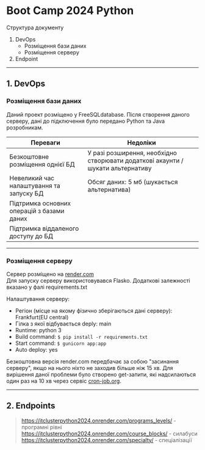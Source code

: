 # Boot Camp 2024 Python


Структура документу
1. DevOps 
    - Розміщення бази даних 
    - Розміщення серверу
2. Endpoint
---
## 1. DevOps
### Розміщення бази даних
Даний проект розміщено у FreeSQLdatabase.
Після створення даного серверу, дані до підключення було передано Python та Java розробникам.

| Переваги                                   | Недоліки                                                                        |
|--------------------------------------------|---------------------------------------------------------------------------------|
| Безкоштовне розміщення однієї БД           | У разі розширення, необхідно створювати додаткові акаунти / шукати альтернативу |
| Невеликий час налаштування та запуску БД   | Обсяг даних: 5 мб (шукається альтернатива)                                      |
| Підтримка основних операцій з базами даних ||
|Підтримка віддаленого доступу до БД	||
---
### Розміщення серверу
Сервер розміщено на [render.com](https://render.com)<br>
Для запуску серверу використовувався Flasko. Додаткові залежності вказано у фалі requirements.txt

Налаштування серверу:
- Регіон (місце на якому фізично зберігаються дані серверу): Frankfurt(EU central)
- Гілка з якої відбувається deply: main
- Runtime: python 3
- Build command: ```$ pip install -r requirements.txt```
- Start command: ```$ gunicorn app:app```
- Auto deploy: yes

Безкоштовна версія render.com передбачає за собою "засинання серверу", якщо на нього ніхто не заходив більше ніж 15 хв. Для вирішення даної проблеми було створено get-запити, які надсилаються один раз на 10 хв через сервіс [cron-job.org](https://console.cron-job.org).

---
## 2. Endpoints
> https://itclusterpython2024.onrender.com/programs_levels/ - програмні рівні
> https://itclusterpython2024.onrender.com/course_blocks/ - силабуси
> https://itclusterpython2024.onrender.com/specialty/ - спеціалізації
